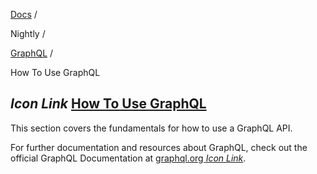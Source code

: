 [Docs](https://docs.fuel.network/) /

Nightly  /

[GraphQL](https://docs.fuel.network/docs/nightly/graphql/) /

How To Use GraphQL

## _Icon Link_ [How To Use GraphQL](https://docs.fuel.network/docs/nightly/graphql/how-to-use-graphql/\#how-to-use-graphql)

This section covers the fundamentals for how to use a GraphQL API.

For further documentation and resources about GraphQL, check out the official GraphQL Documentation at [graphql.org _Icon Link_](https://graphql.org/).